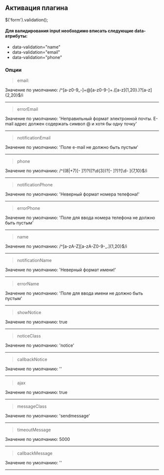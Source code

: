 
## Активация плагина
$('form').validation();


#### Для валидирования input необходимо вписать следующие data-атрибуты:
+ data-validation="name"
+ data-validation="email"
+ data-validation="phone"


### Опции

> email: 

Значение по умолчанию: /^[a-z0-9_-]+@[a-z0-9-]+\.([a-z]{1,20}\.)?[a-z]{2,20}$/i
***


> errorEmail

Значение по умолчанию: 'Неправильный формат электронной почты. E-mail адрес должен содержать символ @ и хотя бы одну точку'
***



> notificationEmail

Значение по умолчанию: 'Поле e-mail не должно быть пустым'
***


> phone

Значение по умолчанию: /^((8|\+7)[\- ]?)?(\(?\d{3}\)?[\- ]?)?[\d\- ]{7,10}$/i
***

> notificationPhone

Значение по умолчанию: 'Неверный формат номера телефона!'
***

> errorPhone

Значение по умолчанию: 'Поле для ввода номера телефона не должно быть пустым'
***

> name

Значение по умолчанию:
/^[a-zA-Z][a-zA-Z0-9-_\.]{1,20}$/i
***


> notificationName

Значение по умолчанию: 'Неверный формат имени!'
***



> errorName

Значение по умолчанию: 'Поле для ввода имени не должно быть пустым'
***


> showNotice

Значение по умолчанию: true
***



> noticeClass

Значение по умолчанию: 'notice'
***


> callbackNotice

Значение по умолчанию: ''
***

> ajax

Значение по умолчанию: true
***

> messageClass

Значение по умолчанию: 'sendmessage'
***
> timeoutMessage

Значение по умолчанию: 5000
***

> callbackMessage

Значение по умолчанию: ''
***
